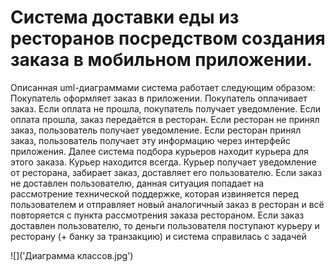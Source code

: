 # Система доставки еды из ресторанов посредством создания заказа в мобильном приложении.

Описанная uml-диаграммами система работает следующим образом:
Покупатель оформляет заказ в приложении. 
Покупатель оплачивает заказ. Если оплата не прошла, покупатель получает уведомление. Если оплата прошла, заказ передаётся в ресторан. Если ресторан не принял заказ, пользователь получает уведомление. Если ресторан принял заказ, пользователь получает эту информацию через интерфейс приложения.
Далее система подбора курьеров находит курьера для этого заказа. Курьер находится всегда.
Курьер получает уведомление от ресторана, забирает заказ, доставляет его пользователю.
Если заказ не доставлен пользователю, данная ситуация попадает на рассмотрение технической поддержке, которая извиняется перед пользователем и отправляет новый аналогичный заказ в ресторан и всё повторяется с пункта рассмотрения заказа рестораном.
Если заказ доставлен пользователю, то деньги пользователя поступают курьеру и ресторану (+ банку за транзакцию) и система справилась с задачей

![]('Диаграмма классов.jpg')
